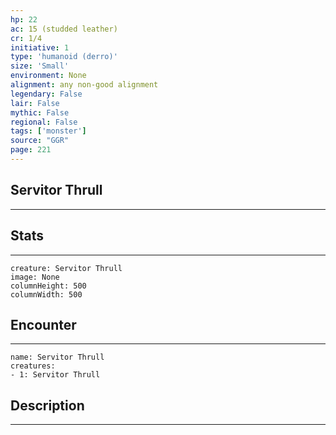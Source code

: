 ```yaml
---
hp: 22
ac: 15 (studded leather)
cr: 1/4
initiative: 1
type: 'humanoid (derro)'    
size: 'Small'
environment: None
alignment: any non-good alignment
legendary: False
lair: False
mythic: False
regional: False
tags: ['monster']
source: "GGR"
page: 221
---
```


## Servitor Thrull
---



## Stats
---

```statblock
creature: Servitor Thrull
image: None
columnHeight: 500
columnWidth: 500
```

## Encounter
---

```encounter-table
name: Servitor Thrull
creatures:
- 1: Servitor Thrull
```

## Description
---




